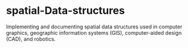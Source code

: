 # spatial-Data-structures
Implementing and documenting spatial data structures used in computer graphics, geographic information systems (GIS), computer-aided design (CAD), and robotics.
